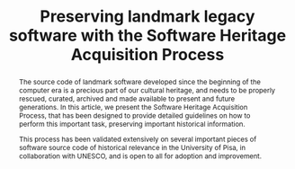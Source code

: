 ---
abstract: 'The source code of landmark software developed since the beginning of the

  computer era is a precious part of our cultural heritage, and needs to be

  properly rescued, curated, archived and made available to present and future

  generations. In this article, we present the Software Heritage Acquisition

  Process, that has been designed to provide detailed guidelines on how to

  perform this important task, preserving important historical information.


  This process has been validated extensively on several important pieces

  of software source code of historical relevance in the University of Pisa,

  in collaboration with UNESCO, and is open to all for adoption and improvement.

  '
creators:
- Di Cosmo, Roberto
- Montangero, Carlo
- Scatena, Guido
- Bussi, Laura
date: null
document_url: https://services.phaidra.univie.ac.at/api/object/o:1424833/download
grand_parent: iPRES
institutions:
- Inria and University of Paris
- University of Pisa
keywords:
- software preservation
- legacy software
- source code
- acquisition process
landing_page_url: https://phaidra.univie.ac.at/o:1424833
language: eng
layout: publication
license: CC BY 4.0 International
notes_url: null
parent: iPRES 2021
publication_type: paper
size: 6270751
slides_url: null
source_name: iPRES
stream_url: null
title: Preserving landmark legacy software with the Software Heritage Acquisition
  Process
year: 2021
---
